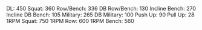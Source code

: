 DL: 450
 Squat: 360
 Row/Bench: 336
 DB Row/Bench: 130
 Incline Bench: 270
 Incline DB Bench: 105
 Military: 265
 DB Military: 100
 Push Up: 90
 Pull Up: 28
 1RPM Squat: 750
 1RPM Row: 600
 1RPM Bench: 560
